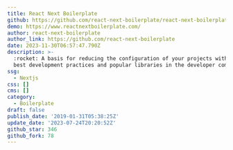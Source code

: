 ```yaml
---
title: React Next Boilerplate
github: https://github.com/react-next-boilerplate/react-next-boilerplate
demo: https://www.reactnextboilerplate.com/
author: react-next-boilerplate
author_link: https://github.com/react-next-boilerplate
date: 2023-11-30T06:57:47.790Z
description: >-
  :rocket: A basis for reducing the configuration of your projects with nextJS,
  best development practices and popular libraries in the developer community.
ssg:
  - Nextjs
css: []
cms: []
category:
  - Boilerplate
draft: false
publish_date: '2019-01-31T05:38:25Z'
update_date: '2023-07-24T20:20:52Z'
github_star: 346
github_fork: 78
---
```

